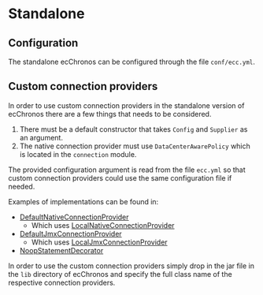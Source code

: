 # Standalone

## Configuration

The standalone ecChronos can be configured through the file `conf/ecc.yml`.

## Custom connection providers

In order to use custom connection providers in the standalone version of ecChronos there are a few things that needs to be considered.

1. There must be a default constructor that takes `Config` and `Supplier` as an argument.
2. The native connection provider must use `DataCenterAwarePolicy` which is located in the `connection` module.

The provided configuration argument is read from the file `ecc.yml` so that custom connection providers could use the same configuration file if needed.

Examples of implementations can be found in:

* [DefaultNativeConnectionProvider](../application/src/main/java/com/ericsson/bss/cassandra/ecchronos/application/DefaultNativeConnectionProvider.java)
  * Which uses [LocalNativeConnectionProvider](../connection.impl/src/main/java/com/ericsson/bss/cassandra/ecchronos/connection/impl/LocalNativeConnectionProvider.java)
* [DefaultJmxConnectionProvider](../application/src/main/java/com/ericsson/bss/cassandra/ecchronos/application/DefaultJmxConnectionProvider.java)
  * Which uses [LocalJmxConnectionProvider](../connection.impl/src/main/java/com/ericsson/bss/cassandra/ecchronos/connection/impl/LocalJmxConnectionProvider.java)
* [NoopStatementDecorator](../application/src/main/java/com/ericsson/bss/cassandra/ecchronos/application/NoopStatementDecorator.java)

In order to use the custom connection providers simply drop in the jar file in the `lib` directory of ecChronos and specify the full class name of the respective connection providers.